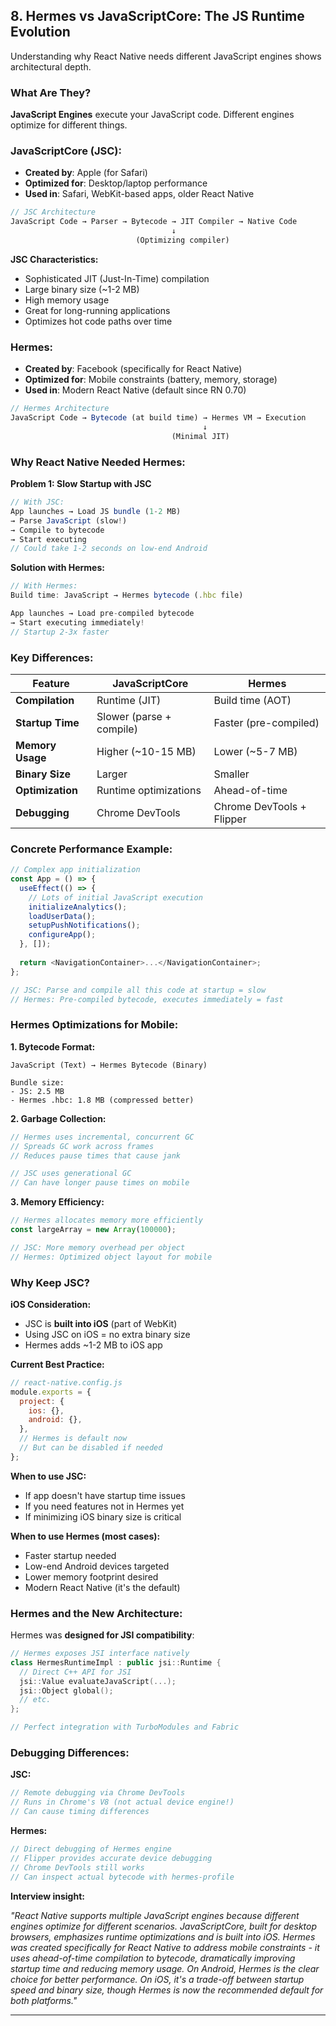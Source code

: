 ## **8. Hermes vs JavaScriptCore: The JS Runtime Evolution**

Understanding why React Native needs different JavaScript engines shows architectural depth.

### **What Are They?**

**JavaScript Engines** execute your JavaScript code. Different engines optimize for different things.

### **JavaScriptCore (JSC):**

- **Created by**: Apple (for Safari)
- **Optimized for**: Desktop/laptop performance
- **Used in**: Safari, WebKit-based apps, older React Native

```javascript
// JSC Architecture
JavaScript Code → Parser → Bytecode → JIT Compiler → Native Code
                                    ↓
                            (Optimizing compiler)
```

**JSC Characteristics:**
- Sophisticated JIT (Just-In-Time) compilation
- Large binary size (~1-2 MB)
- High memory usage
- Great for long-running applications
- Optimizes hot code paths over time

### **Hermes:**

- **Created by**: Facebook (specifically for React Native)
- **Optimized for**: Mobile constraints (battery, memory, storage)
- **Used in**: Modern React Native (default since RN 0.70)

```javascript
// Hermes Architecture
JavaScript Code → Bytecode (at build time) → Hermes VM → Execution
                                           ↓
                                    (Minimal JIT)
```

### **Why React Native Needed Hermes:**

**Problem 1: Slow Startup with JSC**
```javascript
// With JSC:
App launches → Load JS bundle (1-2 MB) 
→ Parse JavaScript (slow!) 
→ Compile to bytecode 
→ Start executing
// Could take 1-2 seconds on low-end Android
```

**Solution with Hermes:**
```javascript
// With Hermes:
Build time: JavaScript → Hermes bytecode (.hbc file)

App launches → Load pre-compiled bytecode
→ Start executing immediately!
// Startup 2-3x faster
```

### **Key Differences:**

| Feature | JavaScriptCore | Hermes |
|---------|----------------|---------|
| **Compilation** | Runtime (JIT) | Build time (AOT) |
| **Startup Time** | Slower (parse + compile) | Faster (pre-compiled) |
| **Memory Usage** | Higher (~10-15 MB) | Lower (~5-7 MB) |
| **Binary Size** | Larger | Smaller |
| **Optimization** | Runtime optimizations | Ahead-of-time |
| **Debugging** | Chrome DevTools | Chrome DevTools + Flipper |

### **Concrete Performance Example:**

```javascript
// Complex app initialization
const App = () => {
  useEffect(() => {
    // Lots of initial JavaScript execution
    initializeAnalytics();
    loadUserData();
    setupPushNotifications();
    configureApp();
  }, []);
  
  return <NavigationContainer>...</NavigationContainer>;
};

// JSC: Parse and compile all this code at startup = slow
// Hermes: Pre-compiled bytecode, executes immediately = fast
```

### **Hermes Optimizations for Mobile:**

**1. Bytecode Format:**
```
JavaScript (Text) → Hermes Bytecode (Binary)

Bundle size:
- JS: 2.5 MB
- Hermes .hbc: 1.8 MB (compressed better)
```

**2. Garbage Collection:**
```javascript
// Hermes uses incremental, concurrent GC
// Spreads GC work across frames
// Reduces pause times that cause jank

// JSC uses generational GC
// Can have longer pause times on mobile
```

**3. Memory Efficiency:**
```javascript
// Hermes allocates memory more efficiently
const largeArray = new Array(100000);

// JSC: More memory overhead per object
// Hermes: Optimized object layout for mobile
```

### **Why Keep JSC?**

**iOS Consideration:**
- JSC is **built into iOS** (part of WebKit)
- Using JSC on iOS = no extra binary size
- Hermes adds ~1-2 MB to iOS app

**Current Best Practice:**
```javascript
// react-native.config.js
module.exports = {
  project: {
    ios: {},
    android: {},
  },
  // Hermes is default now
  // But can be disabled if needed
};
```

**When to use JSC:**
- If app doesn't have startup time issues
- If you need features not in Hermes yet
- If minimizing iOS binary size is critical

**When to use Hermes (most cases):**
- Faster startup needed
- Low-end Android devices targeted
- Lower memory footprint desired
- Modern React Native (it's the default)

### **Hermes and the New Architecture:**

Hermes was **designed for JSI compatibility**:

```cpp
// Hermes exposes JSI interface natively
class HermesRuntimeImpl : public jsi::Runtime {
  // Direct C++ API for JSI
  jsi::Value evaluateJavaScript(...);
  jsi::Object global();
  // etc.
};

// Perfect integration with TurboModules and Fabric
```

### **Debugging Differences:**

**JSC:**
```javascript
// Remote debugging via Chrome DevTools
// Runs in Chrome's V8 (not actual device engine!)
// Can cause timing differences
```

**Hermes:**
```javascript
// Direct debugging of Hermes engine
// Flipper provides accurate device debugging
// Chrome DevTools still works
// Can inspect actual bytecode with hermes-profile
```

**Interview insight:**

*"React Native supports multiple JavaScript engines because different engines optimize for different scenarios. JavaScriptCore, built for desktop browsers, emphasizes runtime optimizations and is built into iOS. Hermes was created specifically for React Native to address mobile constraints - it uses ahead-of-time compilation to bytecode, dramatically improving startup time and reducing memory usage. On Android, Hermes is the clear choice for better performance. On iOS, it's a trade-off between startup speed and binary size, though Hermes is now the recommended default for both platforms."*

---
